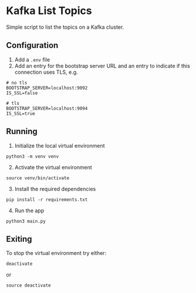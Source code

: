 # Kafka List Topics

Simple script to list the topics on a Kafka cluster.

## Configuration

1. Add a `.env` file
2. Add an entry for the bootstrap server URL and an entry to indicate if this connection uses TLS, e.g.

```shell
# no tls
BOOTSTRAP_SERVER=localhost:9092
IS_SSL=false
```


```shell
# tls
BOOTSTRAP_SERVER=localhost:9094
IS_SSL=true
```

## Running

1. Initialize the local virtual environment

```shell
python3 -m venv venv
```

2. Activate the virtual environment

```shell
source venv/bin/activate
```

3. Install the required dependencies

```shell
pip install -r requirements.txt
```

4. Run the app

```shell
python3 main.py
```

## Exiting

To stop the virtual environment try either:

```shell
deactivate
```

or

```shell
source deactivate
```
